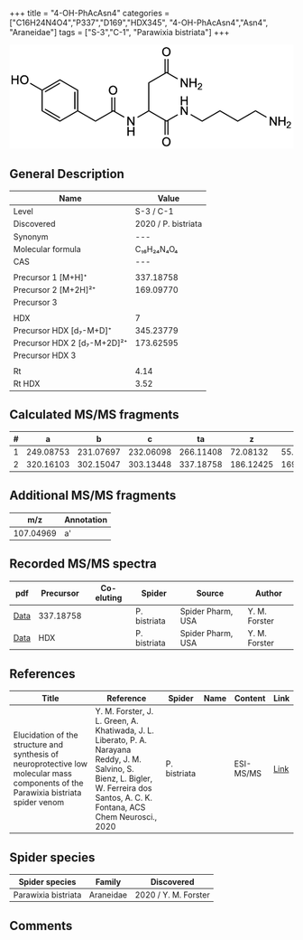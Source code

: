 +++
title = "4-OH-PhAcAsn4"
categories = ["C16H24N4O4","P337","D169","HDX345",
"4-OH-PhAcAsn4","Asn4",
"Araneidae"]
tags = ["S-3","C-1",
"Parawixia bistriata"]
+++

![](/img/4-OH-PhAcAsn4.png)

## General Description

| Name                       | Value              |
|----------------------------|--------------------|
| Level                      | S-3 / C-1          |
| Discovered                 | 2020 / P. bistriata |
| Synonym                    | ---                |
| Molecular formula          | C₁₆H₂₄N₄O₄                   |
| CAS                        | ---                |
|                            |                    |
| Precursor 1 [M+H]⁺         | 337.18758                   |
| Precursor 2 [M+2H]²⁺       | 169.09770                   |
| Precursor 3                |                    |
|                            |                    |
| HDX                        | 7                   |
| Precursor HDX   [d₇-M+D]⁺   | 345.23779                   |
| Precursor HDX 2 [d₇-M+2D]²⁺ | 173.62595                   |
| Precursor HDX 3            |                    |
|                            |                    |
| Rt                         | 4.14                   |
| Rt HDX                     | 3.52                   |

## Calculated MS/MS fragments

| # | a         | b         | c         | ta        | z         | y         | tz        |
|---|-----------|-----------|-----------|-----------|-----------|-----------|-----------|
| 1 | 249.08753 | 231.07697 | 232.06098 | 266.11408 | 72.08132 | 55.05477 | 89.10787 |
| 2 | 320.16103 | 302.15047 | 303.13448 | 337.18758 | 186.12425 | 169.09770 | 203.15080 |

## Additional MS/MS fragments

| m/z       | Annotation |
|-----------|------------|
| 107.04969 | a'         |

## Recorded MS/MS spectra

| pdf                                             | Precursor | Co-eluting | Spider      | Source                       | Author        |
|-------------------------------------------------|-----------|------------|-------------|------------------------------|---------------|
| [Data](/pdf/P-bistriata/337_4-OH-PhAcAsn4_Pb.pdf) | 337.18758 |           | P. bistriata | Spider Pharm, USA | Y. M. Forster |
| [Data](/pdf/P-bistriata/337_4-OH-PhAcAsn4_Pb_HDX.pdf) | HDX |           | P. bistriata | Spider Pharm, USA | Y. M. Forster |


## References

| Title | Reference | Spider | Name | Content | Link |
|-------|-----------|--------|------|---------|------|
| Elucidation of the structure and synthesis of neuroprotective low molecular mass components of the Parawixia bistriata spider venom      | Y. M. Forster, J. L. Green, A. Khatiwada, J. L. Liberato, P. A. Narayana Reddy, J. M. Salvino, S. Bienz, L. Bigler, W. Ferreira dos Santos, A. C. K. Fontana, ACS Chem Neurosci., 2020          | P. bistriata       |      | ESI-MS/MS        | [Link](https://pubs.acs.org/doi/10.1021/acschemneuro.0c00007)     |

## Spider species

| Spider species     | Family     | Discovered           |
|--------------------|------------|----------------------|
| Parawixia bistriata | Araneidae | 2020 / Y. M. Forster |


## Comments